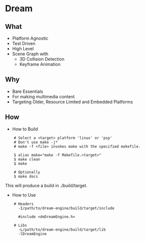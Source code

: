 # Dream

## What
* Platform Agnostic
* Test Driven
* High Level
* Scene Graph with
	* 3D Collision Detection
	* Keyframe Animation

## Why
* Bare Essentials
* For making multimedia content
* Targeting Older, Resource Limited and Embedded Platforms

## How

* How to Build
```
	# Select a <target> platform 'linux' or 'psp'
	# Don't use make -j*
	# make -f <file> invokes make with the specified makefile.

	$ alias make="make -f Makefile.<target>"
	$ make clean
	$ make

	# Optionally
	$ make docs
```

This will produce a build in ./build/target.

* How to Use
```
	# Headers
	  -I/path/to/dream-engine/build/target/include

	  #include <deDreamEngine.h>

	# Libs
	  -L/path/to/dream-engine/build/target/lib
	  -lDreamEngine
```
